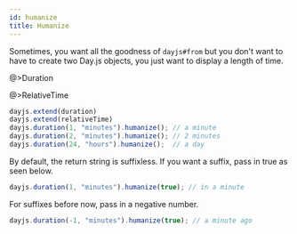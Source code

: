 ```yaml
---
id: humanize
title: Humanize
---
```


Sometimes, you want all the goodness of `dayjs#from` but you don't want to have to create two Day.js objects, you just want to display a length of time.

@>Duration

@>RelativeTime

```javascript
dayjs.extend(duration)
dayjs.extend(relativeTime)
dayjs.duration(1, "minutes").humanize(); // a minute
dayjs.duration(2, "minutes").humanize(); // 2 minutes
dayjs.duration(24, "hours").humanize();  // a day
```
By default, the return string is suffixless. If you want a suffix, pass in true as seen below.

```javascript
dayjs.duration(1, "minutes").humanize(true); // in a minute
```

For suffixes before now, pass in a negative number.

```javascript
dayjs.duration(-1, "minutes").humanize(true); // a minute ago
```


